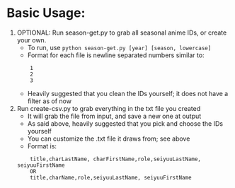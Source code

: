 # Basic Usage:
1. OPTIONAL: Run season-get.py to grab all seasonal anime IDs, or create your own.
    - To run, use ```python season-get.py [year] [season, lowercase]```
    - Format for each file is newline separated numbers similar to:
    ```
        1
        2
        3
    ```
    - Heavily suggested that you clean the IDs yourself; it does not have a filter as of now
2. Run create-csv.py to grab everything in the txt file you created
    - It will grab the file from input, and save a new one at output
    - As said above, heavily suggested that you pick and choose the IDs yourself
    - You can customize the .txt file it draws from; see above
    - Format is:
    ```
        title,charLastName, charFirstName,role,seiyuuLastName, seiyuuFirstName
        OR
        title,charName,role,seiyuuLastName, seiyuuFirstName
    ```

